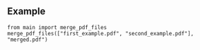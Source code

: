 ## Example

```
from main import merge_pdf_files
merge_pdf_files(["first_example.pdf", "second_example.pdf"], "merged.pdf")
```
